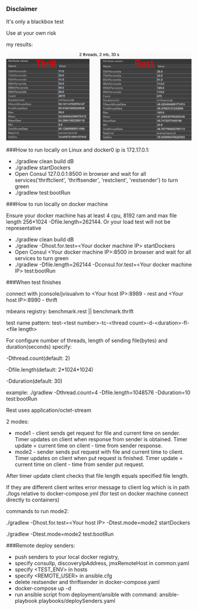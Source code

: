 ### Disclaimer

It's only a blackbox test

Use at your own risk

my results:
 
![Alt text](img/thriftvsrest.png "thriftvsrest")

###How to run locally on Linux and docker0 ip is 172.17.0.1:
* ./gradlew clean build dB
* ./gradlew startDockers
* Open Consul 127.0.0.1:8500 in browser and wait for all services('thriftclient', 'thriftsender', 'restclient', 'restsender') to turn green
* ./gradlew test:bootRun

###How to run locally on docker machine

Ensure your docker machine has at least 4 cpu, 8192 ram and max file length 256*1024 -Dfile.length=262144. Or your load test will not be representative

* ./gradlew clean build dB
* ./gradlew -Dhost.for.test=\<Your docker machine IP> startDockers
* Open Consul \<Your docker machine IP>:8500 in browser and wait for all services to turn green
* ./gradlew -Dfile.length=262144 -Dconsul.for.test=\<Your docker machine IP> test:bootRun

###When test finishes

connect with jconsole/jvisualvm to \<Your host IP>:8989 - rest and \<Your host IP>:8990 - thrift

mbeans registry: benchmark.rest || benchmark.thrift

test name pattern: test-\<test number>-tc-\<thread count>-d-\<duration>-fl-\<file length>

For configure number of threads, length of sending file(bytes) and duration(seconds) specify:

 -Dthread.count(default: 2)

 -Dfile.length(default: 2\*1024\*1024)

 -Dduration(default: 30)

example: ./gradlew -Dthread.count=4 -Dfile.length=1048576 -Dduration=10 test:bootRun

Rest uses application/octet-stream

2 modes:
* mode1 - client sends get request for file and current time on sender. Timer updates on client when response from sender is obtained.
Timer update = current time on client - time from sender response.
* mode2 - sender sends put request with file and current time to client. Timer updates on client when put request is finished.
Timer update = current time on client - time from sender put request.

After timer update client checks that file length equals specified file length.

If they are different client writes error message to client log which is in path ./logs relative to docker-compose.yml (for test on docker machine connect directly to containers)

commands to run mode2:

./gradlew -Dhost.for.test=\<Your host IP> -Dtest.mode=mode2 startDockers

./gradlew -Dtest.mode=mode2 test:bootRun


###Remote deploy senders:

* push senders to your local docker registry,
* specify consulIp, discoveryIpAddress, jmxRemoteHost in common.yaml
* specify \<TEST_ENV> in hosts
* specify \<REMOTE_USER> in ansible.cfg
* delete restsender and thriftsender in docker-compose.yaml
* docker-compose up -d
* run ansible script from deployment/ansible with command: ansible-playbook playbooks/deploySenders.yaml
